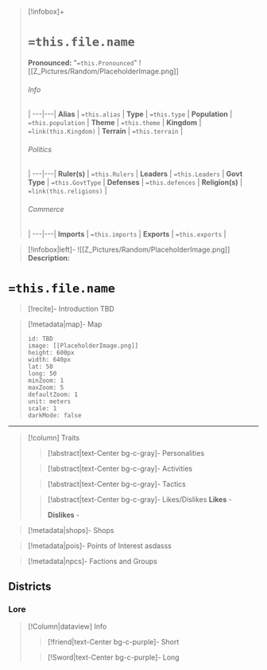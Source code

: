 > [!infobox]+
> # `=this.file.name`
> **Pronounced:**  "`=this.Pronounced`"
> ![[Z_Pictures/Random/PlaceholderImage.png]]
> ###### Info
>  |
> ---|---|
> **Alias** | `=this.alias` |
> **Type** | `=this.type` |
> **Population** | `=this.population` |
> **Theme** | `=this.theme` |
> **Kingdom** | `=link(this.Kingdom)` |
> **Terrain** | `=this.terrain` |
> ###### Politics
>  |
> ---|---|
> **Ruler(s)** | `=this.Rulers` |
> **Leaders** | `=this.Leaders` |
> **Govt Type** | `=this.GovtType` |
> **Defenses** | `=this.defences` |
> **Religion(s)** | `=link(this.religions)` |
> ###### Commerce
>  |
> ---|---|
> **Imports** | `=this.imports` |
> **Exports** | `=this.exports` |

> [!infobox|left]- 
> ![[Z_Pictures/Random/PlaceholderImage.png]]
> **Description:** 

# **`=this.file.name`**
> [!recite]- Introduction
TBD

> [!metadata|map]- Map
> ```leaflet
> id: TBD
> image: [[PlaceholderImage.png]]
> height: 600px
> width: 640px
> lat: 50
> long: 50
> minZoom: 1
> maxZoom: 5
> defaultZoom: 1
> unit: meters
> scale: 1
> darkMode: false
> ```

--- 

> [!column] Traits
>> [!abstract|text-Center bg-c-gray]- Personalities
>>  
>
>
>> [!abstract|text-Center bg-c-gray]- Activities 
>
>
>> [!abstract|text-Center bg-c-gray]- Tactics
>
>
>> [!abstract|text-Center bg-c-gray]- Likes/Dislikes
>> **Likes** - 
>>  
>> **Dislikes** - 

> [!metadata|shops]- Shops
>

> [!metadata|pois]- Points of Interest 
> asdasss

> [!metadata|npcs]- Factions and Groups
>

## Districts 


### Lore 
> [!Column|dataview] Info
>> [!friend|text-Center bg-c-purple]- Short
>>   
>
>
>> [!Sword|text-Center bg-c-purple]- Long
>>   